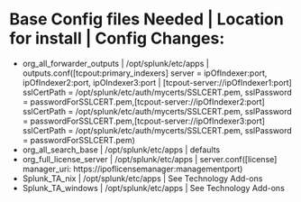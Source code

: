 # Base Config files Needed | Location for install | Config Changes:
- org_all_forwarder_outputs | /opt/splunk/etc/apps | outputs.conf([tcpout:primary_indexers] server = ipOfIndexer:port, ipOfIndexer2:port, ipOIndexer3:port | [tcpout-server://ipOfIndexer1:port] sslCertPath = /opt/splunk/etc/auth/mycerts/SSLCERT.pem, sslPassword = passwordForSSLCERT.pem,[tcpout-server://ipOfIndexer2:port] sslCertPath = /opt/splunk/etc/auth/mycerts/SSLCERT.pem, sslPassword = passwordForSSLCERT.pem,[tcpout-server://ipOfIndexer3:port] sslCertPath = /opt/splunk/etc/auth/mycerts/SSLCERT.pem, sslPassword = passwordForSSLCERT.pem)
- org_all_search_base | /opt/splunk/etc/apps | defaults
- org_full_license_server | /opt/splunk/etc/apps | server.conf([license] manager_uri: https://ipoflicensemanager:managementport)
- Splunk_TA_nix | /opt/splunk/etc/apps | See Technology Add-ons
- Splunk_TA_windows | /opt/splunk/etc/apps | See Technology Add-ons
